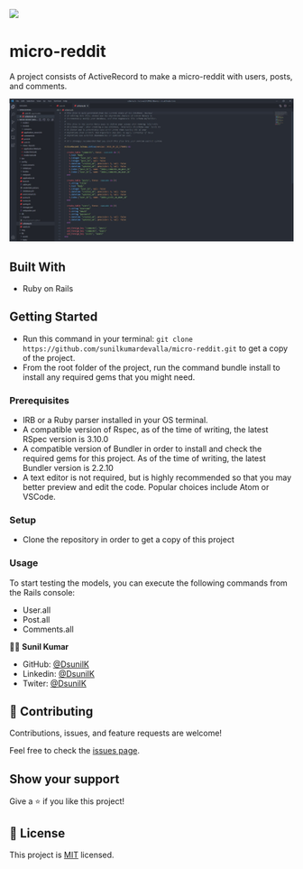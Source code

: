 ![](https://img.shields.io/badge/Microverse-blueviolet)

# micro-reddit

A project consists of ActiveRecord to make a micro-reddit with users, posts, and comments.

![screenshot](img/screenshot.jpg)


## Built With

- Ruby on Rails


## Getting Started

- Run this command in your terminal: `git clone https://github.com/sunilkumardevalla/micro-reddit.git` to get a copy of the project.
- From the root folder of the project, run the command bundle install to install any required gems that you might need.

### Prerequisites

- IRB or a Ruby parser installed in your OS terminal.
- A compatible version of Rspec, as of the time of writing, the latest RSpec version is 3.10.0
- A compatible version of Bundler in order to install and check the required gems for this project. As of the time of writing, the latest Bundler version is 2.2.10
- A text editor is not required, but is highly recommended so that you may better preview and edit the code. Popular choices include Atom or VSCode.

### Setup

- Clone the repository in order to get a copy of this project

### Usage

To start testing the models, you can execute the following commands from the Rails console:

- User.all
- Post.all
- Comments.all

🧑‍💻 **Sunil Kumar**

- GitHub: [@DsunilK](https://github.com/sunilkumardevalla)
- Linkedin: [@DsunilK](https://www.linkedin.com/in/sunilkumardevalla/)
- Twiter: [@DsunilK](https://twitter.com/D_sunil_K)

## 🤝 Contributing

Contributions, issues, and feature requests are welcome!

Feel free to check the [issues page](https://github.com/sunilkumardevalla/micro-reddit/issues).

## Show your support

Give a ⭐️ if you like this project!


## 📝 License


This project is [MIT](LICENSE) licensed.
